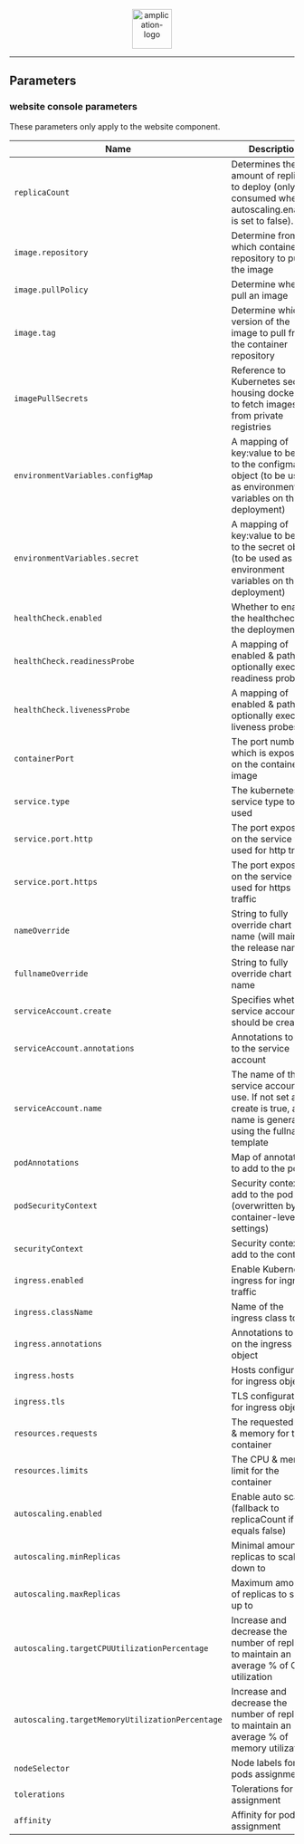 <p align="center">
  <a href="https://amplication.com" target="_blank">
    <img alt="amplication-logo" height="70" alt="Amplication Logo" src="https://amplication.com/images/amplication-logo-purple.svg"/>
  </a>
</p>

---

## Parameters

### website console parameters

These parameters only apply to the website component.

| Name                                            | Description                                                                                                            | Value                                                              |
| ----------------------------------------------- | ---------------------------------------------------------------------------------------------------------------------- | ------------------------------------------------------------------ |
| `replicaCount`                                  | Determines the amount of replicas to deploy (only consumed when autoscaling.enabled is set to false).                  | `1`                                                                |
| `image.repository`                              | Determine from which container repository to pull the image                                                            | `439403303254.dkr.ecr.us-east-1.amazonaws.com/amplication-website` |
| `image.pullPolicy`                              | Determine when to pull an image                                                                                        | `IfNotPresent`                                                     |
| `image.tag`                                     | Determine which version of the image to pull from the container repository                                             | `""`                                                               |
| `imagePullSecrets`                              | Reference to Kubernetes secrets housing dockercfg to fetch images from private registries                              | `[]`                                                               |
| `environmentVariables.configMap`                | A mapping of key:value to be add to the configmap object (to be used as environment variables on the deployment)       | `{}`                                                               |
| `environmentVariables.secret`                   | A mapping of key:value to be add to the secret object (to be used as environment variables on the deployment)          | `{}`                                                               |
| `healthCheck.enabled`                           | Whether to enable the healthcheck on the deployment                                                                    | `false`                                                            |
| `healthCheck.readinessProbe`                    | A mapping of enabled & path to optionally execute readiness probes                                                     | `{}`                                                               |
| `healthCheck.livenessProbe`                     | A mapping of enabled & path to optionally execute liveness probes                                                      | `{}`                                                               |
| `containerPort`                                 | The port number which is exposed on the container image                                                                | `8080`                                                             |
| `service.type`                                  | The kubernetes service type to be used                                                                                 | `ClusterIP`                                                        |
| `service.port.http`                             | The port exposed on the service to be used for http traffic                                                            | `80`                                                               |
| `service.port.https`                            | The port exposed on the service to be used for https traffic                                                           | `443`                                                              |
| `nameOverride`                                  | String to fully override chart name (will maintain the release name)                                                   | `""`                                                               |
| `fullnameOverride`                              | String to fully override chart name                                                                                    | `""`                                                               |
| `serviceAccount.create`                         | Specifies whether a service account should be created                                                                  | `true`                                                             |
| `serviceAccount.annotations`                    | Annotations to add to the service account                                                                              | `{}`                                                               |
| `serviceAccount.name`                           | The name of the service account to use. If not set and create is true, a name is generated using the fullname template | `""`                                                               |
| `podAnnotations`                                | Map of annotations to add to the pods                                                                                  | `{}`                                                               |
| `podSecurityContext`                            | Security context to add to the pod (overwritten by container-level settings)                                           | `{}`                                                               |
| `securityContext`                               | Security context to add to the container                                                                               | `{}`                                                               |
| `ingress.enabled`                               | Enable Kubernetes ingress for ingress traffic                                                                          | `false`                                                            |
| `ingress.className`                             | Name of the ingress class to use                                                                                       | `""`                                                               |
| `ingress.annotations`                           | Annotations to add on the ingress object                                                                               | `{}`                                                               |
| `ingress.hosts`                                 | Hosts configuration for ingress object                                                                                 | `[]`                                                               |
| `ingress.tls`                                   | TLS configuration for ingress object                                                                                   | `[]`                                                               |
| `resources.requests`                            | The requested CPU & memory for the container                                                                           | `{}`                                                               |
| `resources.limits`                              | The CPU & memory limit for the container                                                                               | `{}`                                                               |
| `autoscaling.enabled`                           | Enable auto scaling (fallback to replicaCount if equals false)                                                         | `false`                                                            |
| `autoscaling.minReplicas`                       | Minimal amount of replicas to scale down to                                                                            | `1`                                                                |
| `autoscaling.maxReplicas`                       | Maximum amount of replicas to scale up to                                                                              | `10`                                                               |
| `autoscaling.targetCPUUtilizationPercentage`    | Increase and decrease the number of replicas to maintain an average % of CPU utilization                               | `80`                                                               |
| `autoscaling.targetMemoryUtilizationPercentage` | Increase and decrease the number of replicas to maintain an average % of memory utilization                            | `80`                                                               |
| `nodeSelector`                                  | Node labels for pods assignment                                                                                        | `{}`                                                               |
| `tolerations`                                   | Tolerations for pods assignment                                                                                        | `[]`                                                               |
| `affinity`                                      | Affinity for pods assignment                                                                                           | `{}`                                                               |

